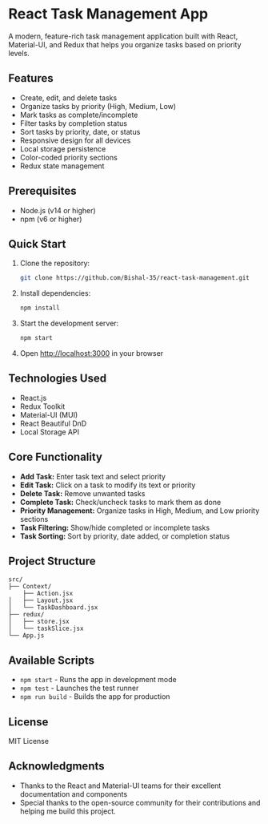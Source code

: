 # React Task Management App

A modern, feature-rich task management application built with React, Material-UI, and Redux that helps you organize tasks based on priority levels.

## Features

- Create, edit, and delete tasks
- Organize tasks by priority (High, Medium, Low)
- Mark tasks as complete/incomplete
- Filter tasks by completion status
- Sort tasks by priority, date, or status
- Responsive design for all devices
- Local storage persistence
- Color-coded priority sections
- Redux state management

## Prerequisites

- Node.js (v14 or higher)
- npm (v6 or higher)

## Quick Start

1. Clone the repository:
   ```bash
   git clone https://github.com/Bishal-35/react-task-management.git
   ```

2. Install dependencies:
   ```bash
   npm install
   ```

3. Start the development server:
   ```bash
   npm start
   ```

4. Open [http://localhost:3000](http://localhost:3000) in your browser

## Technologies Used

- React.js
- Redux Toolkit
- Material-UI (MUI)
- React Beautiful DnD
- Local Storage API

## Core Functionality

- **Add Task:** Enter task text and select priority
- **Edit Task:** Click on a task to modify its text or priority
- **Delete Task:** Remove unwanted tasks
- **Complete Task:** Check/uncheck tasks to mark them as done
- **Priority Management:** Organize tasks in High, Medium, and Low priority sections
- **Task Filtering:** Show/hide completed or incomplete tasks
- **Task Sorting:** Sort by priority, date added, or completion status

## Project Structure

```
src/  
├── Context/
    ├── Action.jsx
│   ├── Layout.jsx
│   └── TaskDashboard.jsx
├── redux/
│   ├── store.jsx
│   └── taskSlice.jsx
└── App.js
```

## Available Scripts

- `npm start` - Runs the app in development mode
- `npm test` - Launches the test runner
- `npm run build` - Builds the app for production




## License

MIT License

## Acknowledgments

- Thanks to the React and Material-UI teams for their excellent documentation and components
- Special thanks to the open-source community for their contributions and helping me build this project.


